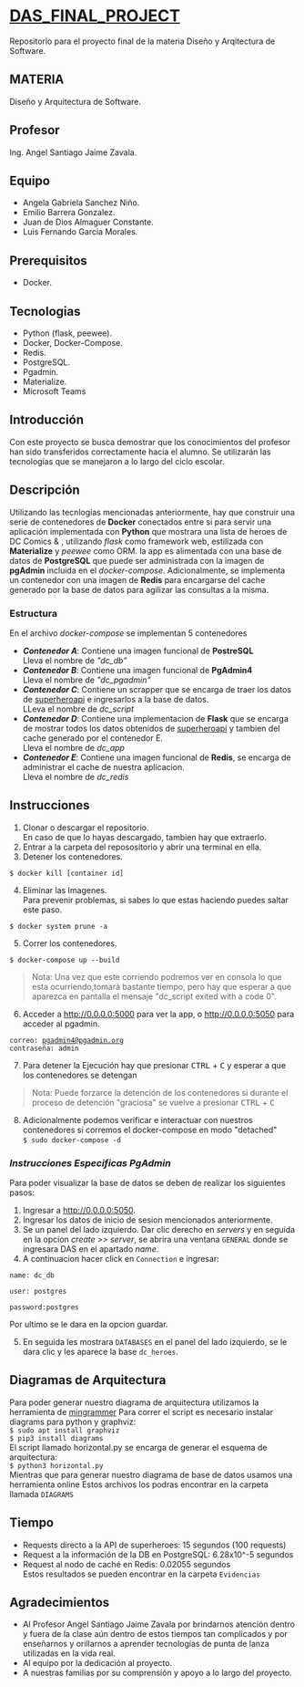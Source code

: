 # [DAS_FINAL_PROJECT](https://github.com/EmilioBG1997/DAS_FINAL_PROJECT)
Repositorio para el proyecto final de la materia Diseño y Arqitectura de Software.

## MATERIA
Diseño y Arquitectura de Software.

## Profesor
Ing. Angel Santiago Jaime Zavala.

## Equipo
- Angela Gabriela Sanchez Niño.
- Emilio Barrera Gonzalez.
- Juan de Dios Almaguer Constante.
- Luis Fernando Garcia Morales.

## Prerequisitos
- Docker.

## Tecnologias
- Python (flask, peewee).
- Docker, Docker-Compose.
- Redis.
- PostgreSQL.
- Pgadmin.
- Materialize.
- Microsoft Teams

## Introducción
Con este proyecto se busca demostrar que los conocimientos del profesor han sido transferidos correctamente hacia el alumno.
Se utilizarán las tecnologías que se manejaron a lo largo del ciclo escolar.

## Descripción
Utilizando las tecnlogías mencionadas anteriormente, hay que construir una serie de contenedores de **Docker** conectados entre si para servir una aplicación implementada con **Python** que mostrara una lista de heroes de DC Comics & , utilizando *flask* como framework web, estilizada con **Materialize** y *peewee* como ORM. la app es alimentada con una base de datos de **PostgreSQL** que puede ser administrada con la imagen de **pgAdmin** incluida en el *docker-compose*. Adicionalmente, se implementa un contenedor con una imagen de **Redis** para encargarse del cache generado por la base de datos para agilizar las consultas a la misma.  
 

### Estructura
En el archivo *docker-compose* se implementan 5 contenedores
- ***Contenedor A***: Contiene una imagen funcional de **PostreSQL**  
Lleva el nombre de *"dc_db"*
- ***Contenedor B***: Contiene una imagen funcional de **PgAdmin4**  
Lleva el nombre de *"dc_pgadmin"*
- ***Contenedor C***: Contiene un scrapper que se encarga de traer los datos de [superheroapi](https://superheroapi.com/) e ingresarlos a la base de datos.  
LLeva el nombre de *dc_script*
- ***Contenedor D***: Contiene una implementacion de **Flask** que se encarga de mostrar todos los datos obtenidos de [superheroapi](https://superheroapi.com/) y tambien del cache generado por el contenedor E.  
Lleva el nombre de *dc_app*
- ***Contenedor E***: Contiene una imagen funcional de **Redis**, se encarga de administrar el cache de nuestra aplicacion.  
Lleva el nombre de *dc_redis*



## Instrucciones
1. Clonar o descargar el repositorio.<br>
En caso de que lo hayas descargado, tambien hay que extraerlo.
2. Entrar a la carpeta del reposositorio y abrir una terminal en ella.
3. Detener los contenedores.  

<code>$ docker kill [container id]</code>

4. Eliminar las Imagenes.<br>
Para prevenir problemas, si sabes lo que estas haciendo puedes saltar este paso.

<code>$ docker system prune -a</code>

5. Correr los contenedores.

<code>$ docker-compose up --build</code>

>Nota: Una vez que este corriendo podremos ver en consola lo que esta ocurriendo,tomará bastante tiempo, pero hay que esperar a que aparezca en pantalla el mensaje "dc_script exited with a code 0".

6. Acceder a http://0.0.0.0:5000 para ver la app, o http://0.0.0.0:5050 para acceder al pgadmin.

<code>correo: pgadmin4@pgadmin.org</code>  
<code>contraseña: admin</code>

7. Para detener la Ejecución hay que presionar <kbd>CTRL</kbd> + <kbd>C</kbd> y esperar a que los contenedores se detengan

>Nota: Puede forzarce la detención de los contenedores si durante el proceso de detención "graciosa" se vuelve a presionar <kbd>CTRL</kbd> + <kbd>C</kbd>

8. Adicionalmente podemos verificar e interactuar con nuestros contenedores si corremos el docker-compose en modo "detached"  
<code>$ sudo docker-compose -d</code>  

### *Instrucciones Especificas* ***PgAdmin***
Para poder visualizar la base de datos se deben de realizar los siguientes pasos:
1. Ingresar a http://0.0.0.0:5050.
2. Ingresar los datos de inicio de sesion mencionados anteriormente.
3. Se un panel del lado izquierdo. Dar clic derecho en *servers* y en seguida en la opcion *create >> server*, se abrira una ventana <code>GENERAL</code> donde se ingresara DAS en el apartado *name*.
4. A continuacion hacer click en <code>Connection</code> e ingresar:

<code>name: dc_db</code>

<code>user: postgres</code>

<code>password:postgres</code>

Por ultimo se le dara en la opcion guardar.

5. En seguida les mostrara <code>DATABASES</code> en el panel del lado izquierdo, se le dara clic y les aparece la base <code>dc_heroes</code>.

## Diagramas de Arquitectura
Para poder generar nuestro diagrama de arquitectura utilizamos la herramienta de [mingrammer](https://diagrams.mingrammer.com/)
Para correr el script es necesario instalar diagrams para python y graphviz:  
<code>$ sudo apt install graphviz</code>  
<code>$ pip3 install diagrams</code>  
El script llamado horizontal.py se encarga de generar el esquema de arquitectura:  
<code>$ python3  horizontal.py</code>  
Mientras que para generar nuestro diagrama de base de datos usamos una herramienta online
Estos archivos los podras encontrar en la carpeta llamada  <code>DIAGRAMS</code>

## Tiempo
- Requests directo a la API de superheroes: 15 segundos (100 requests)
- Request a la información de la DB en PostgreSQL: 6.28x10^-5 segundos
- Request al nodo de caché en Redis: 0.02055 segundos  
Estos resultados se pueden encontrar en la carpeta <code>Evidencias</code>

## Agradecimientos
- Al Profesor Angel Santiago Jaime Zavala por brindarnos atención dentro y fuera de la clase aún dentro de estos tiempos tan complicados y por enseñarnos y orillarnos a aprender tecnologías de punta de lanza utilizadas en la vida real.
- Al equipo por la dedicación al proyecto.
- A nuestras familias por su comprensión y apoyo a lo largo del proyecto.


